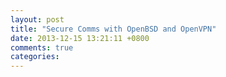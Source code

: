 ```yaml
---
layout: post
title: "Secure Comms with OpenBSD and OpenVPN"
date: 2013-12-15 13:21:11 +0800
comments: true
categories: 
---
```

